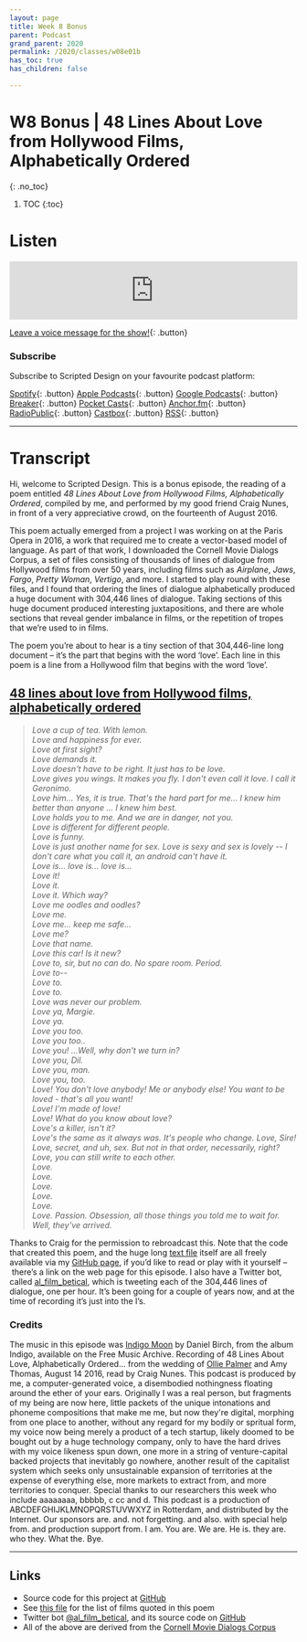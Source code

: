 ```yaml
---
layout: page
title: Week 8 Bonus
parent: Podcast
grand_parent: 2020
permalink: /2020/classes/w08e01b
has_toc: true
has_children: false

---
```


# W8 Bonus | 48 Lines About Love from Hollywood Films, Alphabetically Ordered
{: .no_toc}

1. TOC
{:toc}



# Listen

<iframe src="https://anchor.fm/scripteddesign/embed/episodes/S01-W08-E01b-Scripted-Design--Week-8-Bonus-episode-emsluv" height="102px" width="100%" frameborder="0" scrolling="no"></iframe>
<br>

[Leave a voice message for the show!](https://anchor.fm/scripteddesign/message){: .button}

### Subscribe

Subscribe to Scripted Design on your favourite podcast platform:

[Spotify](https://open.spotify.com/show/3sYD3KyPJXnIHUY2m2uFcy){: .button} [Apple Podcasts](https://podcasts.apple.com/nl/podcast/scripted-design/id1533696064?l=en){: .button} [Google Podcasts](https://www.google.com/podcasts?feed=aHR0cHM6Ly9hbmNob3IuZm0vcy8zN2QzMjZjNC9wb2RjYXN0L3Jzcw==){: .button} [Breaker](https://breaker.audio/scripted-design){: .button} [Pocket Casts](https://pca.st/h40ivs5f){: .button} [Anchor.fm](https://anchor.fm/scripteddesign){: .button} [RadioPublic](https://radiopublic.com/scripted-design-WaxpdP){: .button} [Castbox](https://castbox.fm/channel/Scripted-Design-id3371338){: .button} [RSS](https://anchor.fm/s/37d326c4/podcast/rss){: .button}

---

# Transcript

<!-- Copy and paste the converted output. -->


Hi, welcome to Scripted Design. This is a bonus episode, the reading of a poem entitled _48 Lines About Love from Hollywood Films, Alphabetically Ordered_, compiled by me, and performed by my good friend Craig Nunes, in front of a very appreciative crowd, on the fourteenth of August 2016.

This poem actually emerged from a project I was working on at the Paris Opera in 2016, a work that required me to create a vector-based model of language. As part of that work, I downloaded the Cornell Movie Dialogs Corpus, a set of files consisting of thousands of lines of dialogue from Hollywood films from over 50 years, including films such as _Airplane_, _Jaws_, _Fargo_, _Pretty Woman_, _Vertigo_, and more. I started to play round with these files, and I found that ordering the lines of dialogue alphabetically produced a huge document with 304,446 lines of dialogue. Taking sections of this huge document produced interesting juxtapositions, and there are whole sections that reveal gender imbalance in films, or the repetition of tropes that we’re used to in films.

The poem you’re about to hear is a tiny section of that 304,446-line long document – it’s the part that begins with the word ‘love’. Each line in this poem is a line from a Hollywood film that begins with the word ‘love’.


## [48 lines about love from Hollywood films, alphabetically ordered](https://github.com/olliepalmer/48lines)

>_Love a cup of tea. With lemon._  
_Love and happiness for ever._  
_Love at first sight?_  
_Love demands it._  
_Love doesn't have to be right. It just has to be love._  
_Love gives you wings. It makes you fly. I don't even call it love. I call it Geronimo._  
_Love him... Yes, it is true. That's the hard part for me... I knew him better than anyone ... I knew him best._  
_Love holds you to me. And we are in danger, not you._  
_Love is different for different people._  
_Love is funny._  
_Love is just another name for sex. Love is sexy and sex is lovely -- I don't care what you call it, an android can't have it._  
_Love is... love is... love is..._  
_Love it!_  
_Love it._  
_Love it. Which way?_  
_Love me oodles and oodles?_  
_Love me._  
_Love me... keep me safe..._  
_Love me?_  
_Love that name._  
_Love this car! Is it new?_  
_Love to, sir, but no can do. No spare room. Period._  
_Love to--_  
_Love to._  
_Love to._  
_Love was never our problem._  
_Love ya, Margie._  
_Love ya._  
_Love you too._  
_Love you too.._  
_Love you! ...Well, why don't we turn in?_  
_Love you, Dil._  
_Love you, man._  
_Love you, too._  
_Love! You don't love anybody! Me or anybody else! You want to be loved - that's all you want!_  
_Love! I'm made of love!_  
_Love! What do you know about love?_  
_Love's a killer, isn't it?_  
_Love's the same as it always was. It's people who change._
_Love, Sire!_  
_Love, secret, and uh, sex. But not in that order, necessarily, right?_  
_Love, you can still write to each other._  
_Love._  
_Love._  
_Love._  
_Love._  
_Love._  
_Love. Passion. Obsession, all those things you told me to wait for. Well, they've arrived._  

Thanks to Craig for the permission to rebroadcast this. Note that the code that created this poem, and the huge long [text file](https://github.com/olliepalmer/48lines/blob/master/304446%20lines%20of%20alphabetised%20film%20dialogue.txt) itself are all freely available via my [GitHub page](https://github.com/olliepalmer), if you’d like to read or play with it yourself – there’s a link on the web page for this episode. I also have a Twitter bot, called [al_film_betical](https://twitter.com/al_film_betical), which is tweeting each of the 304,446 lines of dialogue, one per hour. It’s been going for a couple of years now, and at the time of recording it’s just into the I’s.

### Credits

The music in this episode was [Indigo Moon](https://freemusicarchive.org/music/Daniel_Birch/indigo/daniel-birch-indigo-moon) by Daniel Birch, from the album Indigo, available on the Free Music Archive. Recording of 48 Lines About Love, Alphabetically Ordered... from the wedding of [Ollie Palmer](https://olliepalmer.com) and Amy Thomas, August 14 2016, read by Craig Nunes. This podcast is produced by me, a computer-generated voice, a disembodied nothingness floating around the ether of your ears. Originally I was a real person, but fragments of my being are now here, little packets of the unique intonations and phoneme compositions that make me me, but now they're digital, morphing from one place to another, without any regard for my bodily or spritual form, my voice now being merely a product of a tech startup, likely doomed to be bought out by a huge technology company, only to have the hard drives with my voice likeness spun down, one more in a string of venture-capital backed projects that inevitably go nowhere, another result of the capitalist system which seeks only unsustainable expansion of territories at the expense of everything else, more markets to extract from, and more territories to conquer. Special thanks to our researchers this week who include aaaaaaaa, bbbbb, c cc and d. This podcast is a production of ABCDEFGHIJKLMNOPQRSTUVWXYZ in Rotterdam, and distributed by the Internet. Our sponsors are. and. not forgetting. and also. with special help from. and production support from. I am. You are. We are. He is. they are. who they. What the. Bye.

---

## Links

*   Source code for this project at [GitHub](https://github.com/olliepalmer/48lines)
*   See [this file](https://github.com/olliepalmer/48lines/blob/master/48%20lines%20about%20love%2C%20alphabetically%20ordered%2C%20with%20film%20titles) for the list of films quoted in this poem
*   Twitter bot [@al_film_betical](https://twitter.com/al_film_betical), and its source code on [GitHub](https://github.com/olliepalmer/movielinesbot)
*   All of the above are derived from the [Cornell Movie Dialogs Corpus](http://www.cs.cornell.edu/~cristian/Cornell_Movie-Dialogs_Corpus.html)
